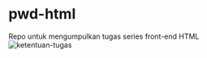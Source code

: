 # pwd-html
Repo untuk mengumpulkan tugas series front-end HTML
![ketentuan-tugas](https://user-images.githubusercontent.com/77085799/113951906-c37bd900-983e-11eb-90ce-b404d800d312.png)
